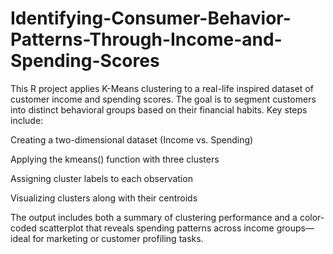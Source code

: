 # Identifying-Consumer-Behavior-Patterns-Through-Income-and-Spending-Scores
This R project applies K-Means clustering to a real-life inspired dataset of customer income and spending scores. The goal is to segment customers into distinct behavioral groups based on their financial habits.
Key steps include:

Creating a two-dimensional dataset (Income vs. Spending)

Applying the kmeans() function with three clusters

Assigning cluster labels to each observation

Visualizing clusters along with their centroids

The output includes both a summary of clustering performance and a color-coded scatterplot that reveals spending patterns across income groups—ideal for marketing or customer profiling tasks.

